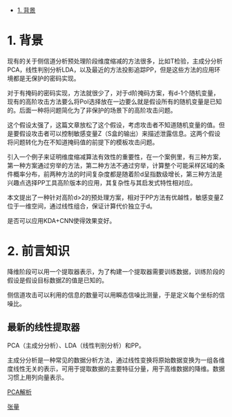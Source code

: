 * [1. 背景](#1-背景)

# 1. 背景
现有的关于侧信道分析预处理阶段维度缩减的方法很多，比如T检验，主成分分析PCA，线性判别分析LDA，以及最近的方法投影追踪PP，但是这些方法的应用环境都是无保护的密码实现。

对于有掩码的密码实现，方法就很少了，对于d阶掩码方案，有d-1个随机变量，现有的高阶攻击方法要么将PoI选择放在一边要么就是假设所有的随机变量是已知的。后面一种将问题简化为了非保护的场景下的高阶攻击问题。

这个假设太强了，这篇文章放松了这个假设，考虑攻击者不知道随机变量的值。但是要假设攻击者可以控制敏感变量Z（S盒的输出）来描述泄露信息。这两个假设将问题转化为在不知道掩码值的前提下的模板攻击问题。

引入一个例子来证明维度缩减算法有效性的重要性，在一个案例里，有三种方案，第一种方案通过穷举的方法，第二种方法不通过穷举，计算整个可能采样区域的条件概率分布，前两种方法的时间复杂度都是随着阶d呈指数级增长，第三种方法是兴趣点选择PP工具高阶版本的应用，其复杂性与其启发式特性相对应。

本文提出了一种针对高阶d>2的预处理方案，相对于PP方法有优越性，敏感变量Z位于一维空间，通过线性组合，保证计算代价独立于d。

是否可以应用KDA+CNN使得效果变好。

# 2. 前言知识

降维阶段可以用一个提取器表示，为了构建一个提取器需要训练数据，训练阶段的假设是假设目标数据Z的值是已知的。

侧信道攻击可以利用的信息的数量可以用瞬态信噪比测量，于是定义每个坐标的信噪比。

## 最新的线性提取器

PCA（主成分分析）、LDA（线性判别分析）和PP。

主成分分析是一种常见的数据分析方法，通过线性变换将原始数据变换为一组各维度线性无关的表示，可用于提取数据的主要特征分量，用于高维数据的降维。数据习惯上用列向量表示。

[PCA解析](
https://zhuanlan.zhihu.com/p/21580949)

[张量](https://blog.csdn.net/qq_31821675/article/details/79188449)